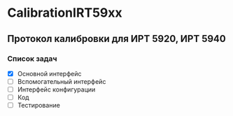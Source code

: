 <h1>CalibrationIRT59xx</h1>
<h2>Протокол калибровки для ИРТ 5920, ИРТ 5940</h2>

<h3>Список задач</h3>

- [X] Основной интерфейс
- [ ] Вспомогательный интерфейс
- [ ] Интерфейс конфигурации
- [ ] Код
- [ ] Тестирование